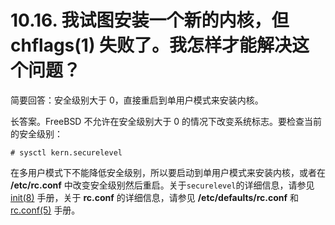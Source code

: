 # 10.16. 我试图安装一个新的内核，但 chflags(1) 失败了。我怎样才能解决这个问题？

简要回答：安全级别大于 0，直接重启到单用户模式来安装内核。

长答案。FreeBSD 不允许在安全级别大于 0 的情况下改变系统标志。要检查当前的安全级别：

```
# sysctl kern.securelevel
```

在多用户模式下不能降低安全级别，所以要启动到单用户模式来安装内核，或者在 **/etc/rc.conf** 中改变安全级别然后重启。关于`securelevel`的详细信息，请参见 [init(8)](https://www.freebsd.org/cgi/man.cgi?query=init&sektion=8&format=html) 手册，关于 **rc.conf** 的详细信息，请参见 **/etc/defaults/rc.conf** 和 [rc.conf(5)](https://www.freebsd.org/cgi/man.cgi?query=rc.conf&sektion=5&format=html) 手册。
